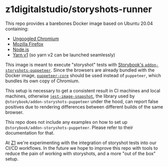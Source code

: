 # z1digitalstudio/storyshots-runner

This repo provides a barebones Docker image based on Ubuntu 20.04 containing:

* [Ungoogled Chromium][ungoogled-chromium]
* [Mozilla Firefox][firefox]
* [Node.js][node]
* [Yarn v1][yarn] (so yarn v2 can be launched seamlessly)

This image is meant to execute "storyshot" tests with
[Storybook's `addon-storyshots-puppeteer`][addon-storyshots-puppeteer]. Since
the  browsers are already bundled with the Docker image,
[`puppeteer-core`][puppeteer-core] should be used instead of `puppeteer`, which
bundles its own copy of Chromium.

This setup is necessary to get a consistent result in CI machines and local
machines, otherwise [`jest-image-snapshot`][jest-image-snapshot], the library
used by `@storybook/addon-storyshots-puppeteer` under the hood, can report false
positives due to rendering differences between different builds of the same
browser.

This repo does not include any examples on how to set up
`@storybook/addon-storyshots-puppeteer`. Please refer to their documentation for
that.

At [Z1][z1] we're experimenting with the integration of storyshot tests into our
CI/CD workflows. In the future we hope to improve this repo with tools to reduce
the pain of working with storyshots, and a more "out of the box" setup.

[ungoogled-chromium]: https://github.com/Eloston/ungoogled-chromium
[firefox]: https://www.mozilla.org/en-US/firefox/
[node]: https://nodejs.org/
[yarn]: https://yarnpkg.com/
[addon-storyshots-puppeteer]: https://storybook.js.org/addons/@storybook/addon-storyshots-puppeteer
[puppeteer-core]: https://github.com/puppeteer/puppeteer/#puppeteer-core
[jest-image-snapshot]: https://github.com/americanexpress/jest-image-snapshot
[z1]: https://z1.digital/
